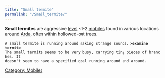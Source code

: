 ```yaml
---
title: "Small termite"
permalink: "/Small_termite/"
---
```


**Small termites** are aggressive [level](level "wikilink") ~1-2
[mobiles](mobile "wikilink") found in various locations around
[Arda](Arda "wikilink"), often within hollowed-out trees.

`A small termite is running around making strange sounds.`
`>`**`examine termite`**
`The small termite seems to be very busy, carrying tiny pieces of branches. It`
`doesn't seem to have a specified goal running around and around.`

[Category: Mobiles](Category:_Mobiles "wikilink")